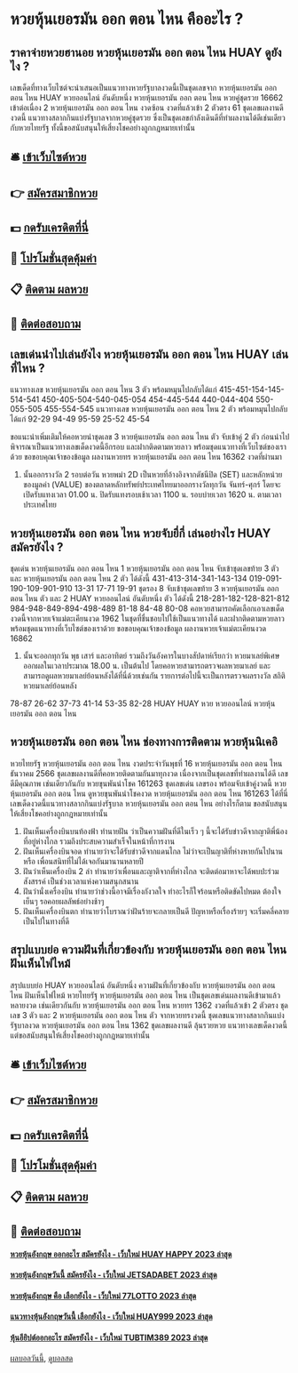 # หวยหุ้นเยอรมัน ออก ตอน ไหน คืออะไร ?
## ราคาจ่ายหวยฮานอย หวยหุ้นเยอรมัน ออก ตอน ไหน HUAY ดูยังไง ?
เลขเด็ดที่ทางเว็บไซต์จะนำเสนอเป็นแนวทางหวยรัฐบาลงวดนี้เป็นชุดเลขจาก หวยหุ้นเยอรมัน ออก ตอน ไหน HUAY หวยออนไลน์ อันดับหนึ่ง หวยหุ้นเยอรมัน ออก ตอน ไหน หวยคู่ชุดรวย 16662 เข้าต่อเนื่อง 2 หวยหุ้นเยอรมัน ออก ตอน ไหน งวดซ้อน งวดที่แล้วเข้า 2 ตัวตรง 61 ชุดเลขผลงานดีงวดนี้ แนวทางสลากกินแบ่งรัฐบาลจากหวยคู่ชุดรวย ซึ่งเป็นชุดเลขกำลังเดินดีที่ทำผลงานได้ดีเช่นเดียวกับหวยไทยรัฐ ทั้งนี้ขอสนับสนุนให้เสี่ยงโชคอย่างถูกกฎหมายเท่านั้น

## 🛎 [เข้าเว็บไซต์หวย](https://bit.ly/3BG5bNw)
## 👉 [สมัครสมาชิกหวย](https://bit.ly/3BG5bNw)
## 💵 [กดรับเครดิตที่นี่](https://bit.ly/3C3mvgS)
## 👑 [โปรโมชั่นสุดคุ้มค่า](https://bit.ly/3C3mvgS)
## 📋 [ติดตาม ผลหวย](https://bit.ly/3C3mvgS)
## 📱 [ติดต่อสอบถาม](https://bit.ly/3C3mvgS)

## เลขเด่นนำไปเล่นยังไง หวยหุ้นเยอรมัน ออก ตอน ไหน HUAY เล่นที่ไหน ?
แนวทางเลข หวยหุ้นเยอรมัน ออก ตอน ไหน 3 ตัว พร้อมหมุนไปกลับได้แก่
415-451-154-145-514-541
450-405-504-540-045-054
454-445-544
440-044-404
550-055-505
455-554-545
แนวทางเลข หวยหุ้นเยอรมัน ออก ตอน ไหน 2 ตัว พร้อมหมุนไปกลับได้แก่
92-29
94-49
95-59
25-52
45-54

ขอแนะนำเพิ่มเติมให้คอหวยนำชุดเลข 3 หวยหุ้นเยอรมัน ออก ตอน ไหน ตัว จับเข้าคู่ 2 ตัว ก่อนนำไปพิจารณาเป็นแนวทางเลขเด็ดงวดนี้อีกรอบ และฝากติดตามหวยลาว พร้อมชุดแนวทางที่เว็บไซต์ของเราด้วย
ขอขอบคุณเจ้าของข้อมูล
ผลงานหวยทร หวยหุ้นเยอรมัน ออก ตอน ไหน 16362 งวดที่ผ่านมา
1. นั้นออกรางวัล 2 รอบต่อวัน หวยพม่า 2D เป็นหวยที่อ้างอิงจากดัชนีปิด (SET) และหลักหน่วยของมูลค่า (VALUE) ของตลาดหลักทรัพย์ประเทศไทยมาออกรางวัลทุกวัน จันทร์-ศุกร์ โดยจะเปิดรับแทงเวลา 01.00 น. ปิดรับแทงรอบเช้าเวลา 1100 น. รอบบ่ายเวลา 1620 น. ตามเวลาประเทศไทย

## หวยหุ้นเยอรมัน ออก ตอน ไหน หวยจับยี่กี่ เล่นอย่างไร HUAY สมัครยังไง ?
ชุดเด่น หวยหุ้นเยอรมัน ออก ตอน ไหน 1 หวยหุ้นเยอรมัน ออก ตอน ไหน จับเข้าชุดเลขท้าย 3 ตัว และ หวยหุ้นเยอรมัน ออก ตอน ไหน 2 ตัว ได้ดังนี้
431-413-314-341-143-134
019-091-190-109-901-910
13-31
17-71
19-91
ชุดรอง 8 จับเข้าชุดเลขท้าย 3 หวยหุ้นเยอรมัน ออก ตอน ไหน ตัว และ 2 HUAY หวยออนไลน์ อันดับหนึ่ง ตัว ได้ดังนี้
218-281-182-128-821-812
984-948-849-894-498-489
81-18
84-48
80-08
คอหวยสามารถคัดเลือกเอาเลขเด็ดงวดนี้จากหวยเจ้าแม่ตะเคียนงวด 1962 ในชุดที่ชื่นชอบไปใช้เป็นแนวทางได้ และฝากติดตามหวยลาว พร้อมชุดแนวทางที่เว็บไซต์ของเราด้วย
ขอขอบคุณเจ้าของข้อมูล
ผลงานหวยเจ้าแม่ตะเคียนงวด 16862

1. นั้นจะออกทุกวัน พุธ เสาร์ และอาทิตย์ รวมถึงวันอังคารในบางสัปดาห์เรียกว่า หวยมาเลย์พิเศษ ออกผลในเวลาประมาณ 18.00 น. เป็นต้นไป โดยคอหวยสามารถตรวจผลหวยมาเลย์ และสามารถดูผลหวยมาเลย์ย้อนหลังได้ที่นี่ด้วยเช่นกัน รายการต่อไปนี้จะเป็นการตรวจผลรางวัล สถิติหวยมาเลย์ย้อนหลัง

78-87
26-62
37-73
41-14
53-35
82-28 HUAY HUAY หวย หวยออนไลน์ หวยหุ้นเยอรมัน ออก ตอน ไหน

## หวยหุ้นเยอรมัน ออก ตอน ไหน ช่องทางการติดตาม หวยหุ้นนิเคอิ
หวยไทยรัฐ หวยหุ้นเยอรมัน ออก ตอน ไหน งวดประจำวันพุธที่ 16 หวยหุ้นเยอรมัน ออก ตอน ไหน ธันวาคม 2566 ชุดเลขผลงานดีที่คอหวยติดตามกันมาทุกงวด เนื่องจากเป็นชุดเลขที่ทำผลงานได้ดี เลขดีมีคุณภาพ เช่นเดียวกันกับ หวยขุนพันนำโชค 161263 ชุดเลขเด่น เลขรอง พร้อมจับเข้าคู่งวดนี้ หวยหุ้นเยอรมัน ออก ตอน ไหน ดูหวยขุนพันนำโชคงวด หวยหุ้นเยอรมัน ออก ตอน ไหน 161263 ได้ที่นี่ เลขเด็ดงวดนี้แนวทางสลากกินแบ่งรัฐบาล หวยหุ้นเยอรมัน ออก ตอน ไหน อย่างไรก็ตาม ขอสนับสนุนให้เสี่ยงโชคอย่างถูกกฎหมายเท่านั้น
1. ฝันเห็นเครื่องบินบนท้องฟ้า ทำนายฝัน ว่าเป็นความฝันที่ดีในเร็ว ๆ นี้จะได้รับข่าวดีจากญาติพี่น้องที่อยู่ห่างไกล รวมถึงประสบความสำเร็จในหน้าที่การงาน
2. ฝันเห็นเครื่องบินจอด ทำนายว่าจะได้รับข่าวดีจากแดนไกล ไม่ว่าจะเป็นญาติที่ห่างหายกันไปนาน หรือ เพื่อนสนิทที่ไม่ได้เจอกันมานานหลายปี
3. ฝันว่าเห็นเครื่องบิน 2 ลํา ทำนายว่าเพื่อนและญาติจากที่ห่างไกล จะติดต่อมาหาจะได้พบปะร่วมสังสรรค์ เป็นช่วงเวลาแห่งความสนุกสนาน
4. ฝันว่านั่งเครื่องบิน ทำนายว่าช่วงนี้อาจมีเรื่องกังวลใจ ทำอะไรก็ใจร้อนหรือติดขัดไปหมด ต้องใจเย็นๆ รอคอยผลลัพธ์อย่างช้าๆ
5. ฝันเห็นเครื่องบินตก ทำนายว่าโบราณว่าฝันร้ายจะกลายเป็นดี ปัญหาหรือเรื่องร้ายๆ จะเริ่มคลี่คลายเป็นไปในทางที่ดี

## สรุปแบบย่อ ความฝันที่เกี่ยวข้องกับ หวยหุ้นเยอรมัน ออก ตอน ไหน ฝันเห็นไฟไหม้
สรุปแบบย่อ HUAY หวยออนไลน์ อันดับหนึ่ง ความฝันที่เกี่ยวข้องกับ หวยหุ้นเยอรมัน ออก ตอน ไหน ฝันเห็นไฟไหม้ หวยไทยรัฐ หวยหุ้นเยอรมัน ออก ตอน ไหน เป็นชุดเลขเด่นผลงานดีเข้ามาแล้วหลายงวด เช่นเดียวกันกับ หวยหุ้นเยอรมัน ออก ตอน ไหน หวยทร 1362 งวดที่แล้วเข้า 2 ตัวตรง ชุดเลข 3 ตัว และ 2 หวยหุ้นเยอรมัน ออก ตอน ไหน ตัว จากหวยทรงวดนี้ ชุดเลขแนวทางสลากกินแบ่งรัฐบาลงวด หวยหุ้นเยอรมัน ออก ตอน ไหน 1362 ชุดเลขผลงานดี ลุ้นรวยหวย แนวทางเลขเด็ดงวดนี้ แต่ขอสนับสนุนให้เสี่ยงโชคอย่างถูกกฎหมายเท่านั้น

## 🛎 [เข้าเว็บไซต์หวย](https://bit.ly/3BG5bNw)
## 👉 [สมัครสมาชิกหวย](https://bit.ly/3BG5bNw)
## 💵 [กดรับเครดิตที่นี่](https://bit.ly/3C3mvgS)
## 👑 [โปรโมชั่นสุดคุ้มค่า](https://bit.ly/3C3mvgS)
## 📋 [ติดตาม ผลหวย](https://bit.ly/3C3mvgS)
## 📱 [ติดต่อสอบถาม](https://bit.ly/3C3mvgS)

#### [หวยหุ้นอังกฤษ ออกอะไร สมัครยังไง - เว็บใหม่ HUAY HAPPY 2023 ล่าสุด](https://atom.io/themes/หวยหุ้นอังกฤษ%20ออกอะไร%20สมัครยังไง%20-%20เว็บใหม่%20huay%20happy%202023%20ล่าสุด)
#### [หวยหุ้นอังกฤษวันนี้ สมัครยังไง - เว็บใหม่ JETSADABET 2023 ล่าสุด](https://atom.io/themes/หวยหุ้นอังกฤษวันนี้%20สมัครยังไง%20-%20เว็บใหม่%20jetsadabet%202023%20ล่าสุด)
#### [หวยหุ้นอังกฤษ คือ เลือกยังไง - เว็บใหม่ 77LOTTO 2023 ล่าสุด](https://atom.io/themes/หวยหุ้นอังกฤษ%20คือ%20เลือกยังไง%20-%20เว็บใหม่%2077lotto%202023%20ล่าสุด)
#### [แนวทางหุ้นอังกฤษวันนี้ เลือกยังไง - เว็บใหม่ HUAY999 2023 ล่าสุด](https://atom.io/themes/แนวทางหุ้นอังกฤษวันนี้%20เลือกยังไง%20-%20เว็บใหม่%20huay999%202023%20ล่าสุด)
#### [หุ้นอียิปต์ออกอะไร สมัครยังไง - เว็บใหม่ TUBTIM389 2023 ล่าสุด](https://atom.io/themes/หุ้นอียิปต์ออกอะไร%20สมัครยังไง%20-%20เว็บใหม่%20tubtim389%202023%20ล่าสุด)

[ผลบอลวันนี้](https://siamsport.tv "ผลบอลวันนี้"), [ดูบอลสด](https://siamsport.tv/ดูบอลสด "ดูบอลสด")